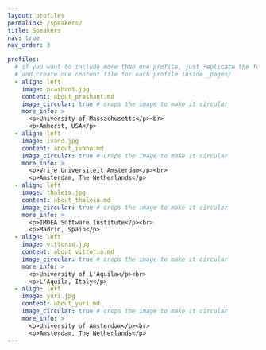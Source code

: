 ```yaml
---
layout: profiles
permalink: /speakers/
title: Speakers
nav: true
nav_order: 3

profiles:
  # if you want to include more than one profile, just replicate the following block
  # and create one content file for each profile inside _pages/
  - align: left
    image: prashant.jpg
    content: about_prashant.md
    image_circular: true # crops the image to make it circular
    more_info: >
      <p>University of Massachusetts</p><br>
      <p>Amherst, USA</p>
  - align: left
    image: ivano.jpg
    content: about_ivano.md
    image_circular: true # crops the image to make it circular
    more_info: >
      <p>Vrije Universiteit Amsterdam</p><br>
      <p>Amsterdam, The Netherlands</p> 
  - align: left
    image: thaleia.jpg
    content: about_thaleia.md
    image_circular: true # crops the image to make it circular
    more_info: >
      <p>IMDEA Software Institute</p><br>
      <p>Madrid, Spain</p>
  - align: left
    image: vittorio.jpg
    content: about_vittorio.md
    image_circular: true # crops the image to make it circular
    more_info: >
      <p>University of L'Aquila</p><br>
      <p>L'Aquila, Italy</p> 
  - align: left
    image: yuri.jpg
    content: about_yuri.md
    image_circular: true # crops the image to make it circular
    more_info: >
      <p>University of Amsterdam</p><br>
      <p>Amsterdam, The Netherlands</p> 
---
```

